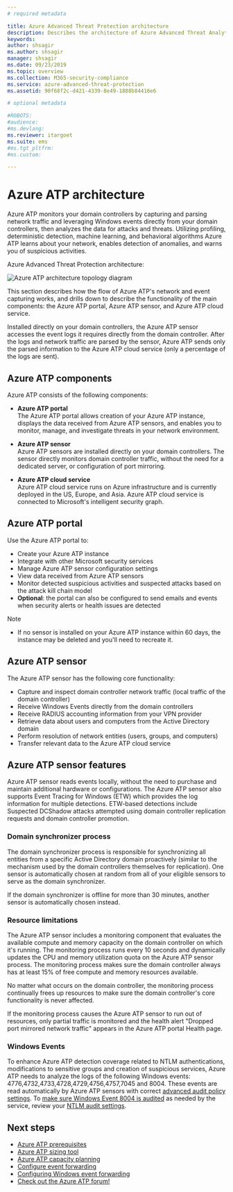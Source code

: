 ```yaml
---
# required metadata

title: Azure Advanced Threat Protection architecture
description: Describes the architecture of Azure Advanced Threat Analytics (ATP)
keywords:
author: shsagir
ms.author: shsagir
manager: shsagir
ms.date: 09/23/2019
ms.topic: overview
ms.collection: M365-security-compliance
ms.service: azure-advanced-threat-protection
ms.assetid: 90f68f2c-d421-4339-8e49-1888b84416e6

# optional metadata

#ROBOTS:
#audience:
#ms.devlang:
ms.reviewer: itargoet
ms.suite: ems
#ms.tgt_pltfrm:
#ms.custom:

---
```



# Azure ATP architecture

Azure ATP monitors your domain controllers by capturing and parsing network traffic and leveraging Windows events directly from your domain controllers, then analyzes the data for attacks and threats. Utilizing profiling, deterministic detection, machine learning, and behavioral algorithms Azure ATP learns about your network, enables detection of anomalies, and warns you of suspicious activities.

Azure Advanced Threat Protection architecture:

![Azure ATP architecture topology diagram](media/atp-architecture-topology.png)

This section describes how the flow of Azure ATP's network and event capturing works, and drills down to describe the functionality of the main components: the Azure ATP portal, Azure ATP sensor, and Azure ATP cloud service. 

Installed directly on your domain controllers, the Azure ATP sensor accesses the event logs it requires directly from the domain controller. After the logs and network traffic are parsed by the sensor, Azure ATP sends only the parsed information to the Azure ATP cloud service (only a percentage of the logs are sent). 

## Azure ATP components
Azure ATP consists of the following components:

-    **Azure ATP portal** <br>
The Azure ATP portal allows creation of your Azure ATP instance, displays the data received from Azure ATP sensors, and enables you to monitor, manage, and investigate threats in your network environment.  
-   **Azure ATP sensor**<br>
Azure ATP sensors are installed directly on your domain controllers. The sensor directly monitors domain controller traffic, without the need for a dedicated server, or configuration of port mirroring.

-   **Azure ATP cloud service**<br>
Azure ATP cloud service runs on Azure infrastructure and is currently deployed in the US, Europe, and Asia. Azure ATP cloud service is connected to Microsoft's intelligent security graph. 

## Azure ATP portal 
Use the Azure ATP portal to:
- Create your Azure ATP instance
- Integrate with other Microsoft security services 
- Manage Azure ATP sensor configuration settings 
- View data received from Azure ATP sensors
- Monitor detected suspicious activities and suspected attacks based on the attack kill chain model
- **Optional**: the portal can also be configured to send emails and events when security alerts or health issues are detected

> [!NOTE]
> - If no sensor is installed on your Azure ATP instance within 60 days, the instance may be deleted and you'll need to recreate it.

## Azure ATP sensor
The Azure ATP sensor has the following core functionality:
- Capture and inspect domain controller network traffic (local traffic of the domain controller)
- Receive Windows Events directly from the domain controllers 
- Receive RADIUS accounting information from your VPN provider
- Retrieve data about users and computers from the Active Directory domain
- Perform resolution of network entities (users, groups, and computers)
- Transfer relevant data to the Azure ATP cloud service

 
## Azure ATP sensor features

Azure ATP sensor reads events locally, without the need to purchase and maintain additional hardware or configurations. The Azure ATP sensor also supports Event Tracing for Windows (ETW) which provides the log information for multiple detections. ETW-based detections include Suspected DCShadow attacks attempted using domain controller replication requests and domain controller promotion.

### Domain synchronizer process

The domain synchronizer process is responsible for synchronizing all entities from a specific Active Directory domain proactively (similar to the mechanism used by the domain controllers themselves for replication). One sensor is automatically chosen at random from all of your eligible sensors to serve as the domain synchronizer. 

If the domain synchronizer is offline for more than 30 minutes, another sensor is automatically chosen instead. 
    
### Resource limitations

The Azure ATP sensor includes a monitoring component that evaluates the available compute and memory capacity on the domain controller on which it's running. The monitoring process runs every 10 seconds and dynamically updates the CPU and memory utilization quota on the Azure ATP sensor process. The monitoring process makes sure the domain controller always has at least 15% of free compute and memory resources available.

No matter what occurs on the domain controller, the monitoring process continually frees up resources to make sure the domain controller's core functionality is never affected.

If the monitoring process causes the Azure ATP sensor to run out of resources, only partial traffic is monitored and the health alert "Dropped port mirrored network traffic" appears in the Azure ATP portal Health page.

### Windows Events

To enhance Azure ATP detection coverage related to NTLM authentications, modifications to sensitive groups and creation of suspicious services, Azure ATP needs to analyze the logs of the following Windows events: 4776,4732,4733,4728,4729,4756,4757,7045 and 8004. These events are read automatically by Azure ATP sensors with correct [advanced audit policy settings](./configure-windows-event-collection.md). To [make sure Windows Event 8004 is audited](configure-windows-event-collection.md#ntlm-authentication-using-windows-event-8004) as needed by the service, review your [NTLM audit settings](/archive/blogs/askds/ntlm-blocking-and-you-application-analysis-and-auditing-methodologies-in-windows-7).

## Next steps

- [Azure ATP prerequisites](atp-prerequisites.md)
- [Azure ATP sizing tool](https://aka.ms/trisizingtool)
- [Azure ATP capacity planning](atp-capacity-planning.md)
- [Configure event forwarding](configure-event-forwarding.md)
- [Configuring Windows event forwarding](configure-event-forwarding.md)
- [Check out the Azure ATP forum!](https://aka.ms/azureatpcommunity)